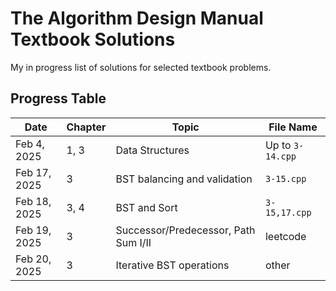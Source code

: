 # The Algorithm Design Manual Textbook Solutions

My in progress list of solutions for selected textbook problems.
## Progress Table

| Date         | Chapter | Topic                         | File Name         |
|--------------|---------|-------------------------------|-------------------|
| Feb 4, 2025  | 1, 3    | Data Structures               | Up to `3-14.cpp`  |
| Feb 17, 2025 | 3       | BST balancing and validation  | `3-15.cpp`        |
| Feb 18, 2025 | 3, 4    | BST and Sort                  | `3-15,17.cpp`     |
| Feb 19, 2025 | 3       | Successor/Predecessor, Path Sum I/II     | leetcode | 
| Feb 20, 2025 | 3       | Iterative BST operations      | other             |
